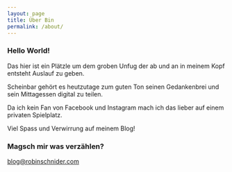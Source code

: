 ```yaml
---
layout: page
title: Über Bin
permalink: /about/
---
```


### Hello World!

Das hier ist ein Plätzle um dem groben Unfug der ab und an in meinem Kopf entsteht Auslauf zu geben.

Scheinbar gehört es heutzutage zum guten Ton seinen Gedankenbrei und sein Mittagessen digital zu teilen.

Da ich kein Fan von Facebook und Instagram mach ich das lieber auf einem privaten Spielplatz.

Viel Spass und Verwirrung auf meinem Blog!




### Magsch mir was verzählen?

[blog@robinschnider.com](mailto:blog@robinschnider.com)